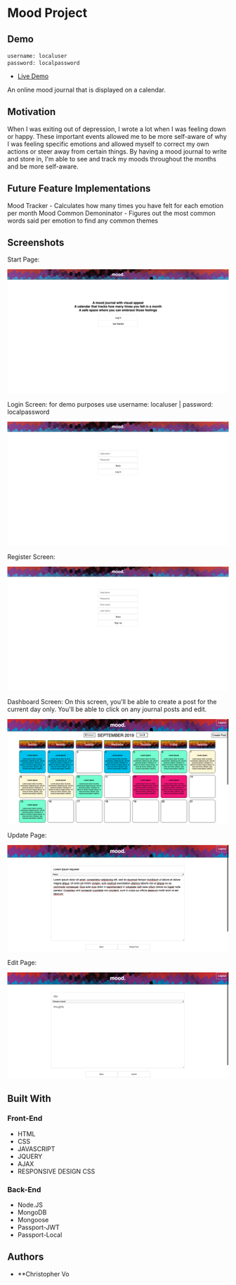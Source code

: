 # Mood Project

## Demo

    username: localuser
    password: localpassword

- [Live Demo](https://infinite-island-27570.herokuapp.com/)

An online mood journal that is displayed on a calendar.

## Motivation

When I was exiting out of depression, I wrote a lot when I was feeling down or happy. These important events allowed me to be more self-aware of why I was feeling specific emotions and allowed myself to correct my own actions or steer away from certain things. By having a mood journal to write and store in, I'm able to see and track my moods throughout the months and be more self-aware.

## Future Feature Implementations

Mood Tracker - Calculates how many times you have felt for each emotion per month
Mood Common Demoninator - Figures out the most common words said per emotion to find any common themes

## Screenshots

Start Page:

![start-page](screenshots/starter-page.png)

Login Screen: for demo purposes use 
username: localuser | password: localpassword

![login screen](screenshots/login.png)

Register Screen:

![register](screenshots/register.png)

Dashboard Screen: On this screen, you'll be able to create a post for the current day only. You'll be able to click on any journal posts and edit.

![dashboard](screenshots/dashboard.png)

Update Page:

![update](screenshots/update.png)

Edit Page:

![edit](screenshots/edit.png)

## Built With

### Front-End
* HTML
* CSS
* JAVASCRIPT
* JQUERY
* AJAX
* RESPONSIVE DESIGN CSS

### Back-End
* Node.JS
* MongoDB
* Mongoose
* Passport-JWT
* Passport-Local

## Authors

* **Christopher Vo
